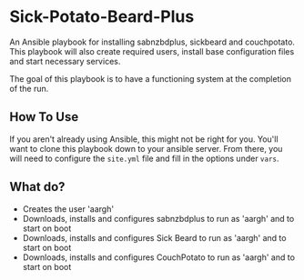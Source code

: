 # Sick-Potato-Beard-Plus
An Ansible playbook for installing sabnzbdplus, sickbeard
and couchpotato.  This playbook will also create required users, install base
configuration files and start necessary services.

The goal of this playbook is to have a functioning system at the completion of
the run.

## How To Use
If you aren't already using Ansible, this might not be right for you.
You'll want to clone this playbook down to your ansible server.  From there,
you will need to configure the `site.yml` file and fill in the options under
`vars`.

## What do?
 * Creates the user 'aargh'
 * Downloads, installs and configures sabnzbdplus to run as 'aargh' and to start on boot
 * Downloads, installs and configures Sick Beard to run as 'aargh' and to start on boot
 * Downloads, installs and configures CouchPotato to run as 'aargh' and to start on boot

